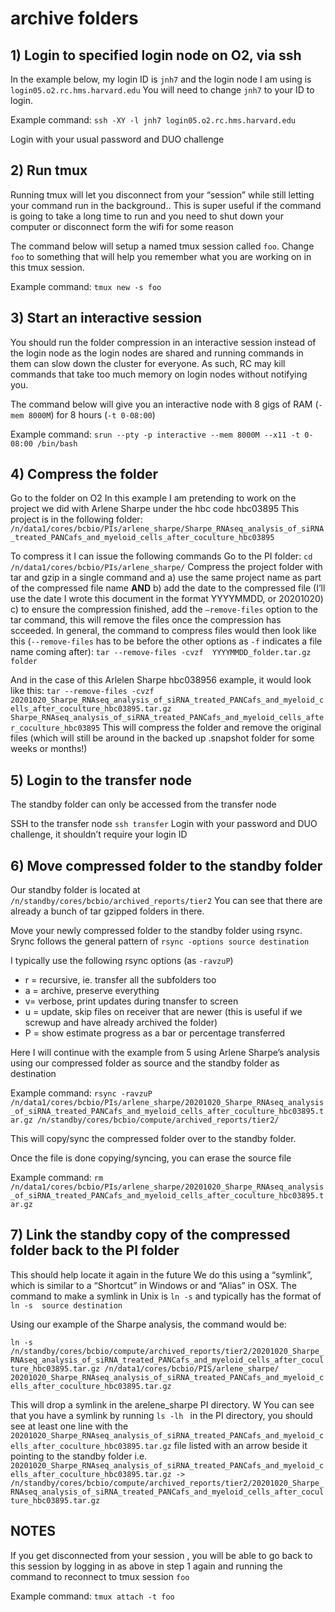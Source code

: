 # archive folders

## 1) Login to specified login node on O2, via ssh
In the example below, my login ID is `jnh7` and the login node I am using is `login05.o2.rc.hms.harvard.edu` 
You will need to change `jnh7` to your ID to login. 

Example command:
`ssh -XY -l jnh7 login05.o2.rc.hms.harvard.edu`

Login with your usual password and DUO challenge

## 2) Run tmux
Running tmux will let you disconnect from your “session” while still letting your command run in the background.. This is super useful if the command is going to take a long time to run and you need to shut down your computer or disconnect form the wifi for some reason

The command below will setup a named tmux session called 	`foo`. Change `foo` to something that will help you remember what you are working on in this tmux session.

Example command:
`tmux new -s foo`


## 3) Start an interactive session

You should run the folder compression in an interactive session instead of the login node as the login nodes are shared and running commands in them can slow down the cluster for everyone. As such, RC may kill commands that take too much memory on login nodes without notifying you.

The command below will give you an interactive node with 8 gigs of RAM (`-mem 8000M`) for 8 hours (`-t 0-08:00`)

Example command:
`srun --pty -p interactive --mem 8000M --x11 -t 0-08:00 /bin/bash`


## 4) Compress the folder
Go to the folder on O2 
In this example I am pretending to work on  the project we did with Arlene Sharpe under the hbc code hbc03895 
This project is in the following folder:
`/n/data1/cores/bcbio/PIs/arlene_sharpe/Sharpe_RNAseq_analysis_of_siRNA_treated_PANCafs_and_myeloid_cells_after_coculture_hbc03895`

To compress it I can issue the following  commands
	Go to the PI  folder:
`cd /n/data1/cores/bcbio/PIs/arlene_sharpe/`
	Compress the project folder with tar and gzip in a single command and 
a) use the same project name as part of the compressed file name **AND**
b) add the date to the compressed file (I’ll use the date I wrote this document in the format YYYYMMDD, or 20201020)
c) to ensure the compression finished,  add the `—remove-files` option to the tar command, this will remove the files once the compression has scceeded. 
In general, the command to compress files would then look like this (`--remove-files` has to be before the other options as `-f` indicates a file name coming after):
`tar --remove-files -cvzf  YYYYMMDD_folder.tar.gz folder`


And in the case of this Arlelen Sharpe hbc038956  example, it would look like this:
`tar --remove-files -cvzf  20201020_Sharpe_RNAseq_analysis_of_siRNA_treated_PANCafs_and_myeloid_cells_after_coculture_hbc03895.tar.gz Sharpe_RNAseq_analysis_of_siRNA_treated_PANCafs_and_myeloid_cells_after_coculture_hbc03895`
This will compress the folder  and remove the original files (which will still be around in the backed up .snapshot folder for some weeks or months!)

## 5) Login to the transfer node
The standby folder can only be accessed from the transfer node

SSH to the transfer node
`ssh transfer`
Login with your password and DUO challenge, it shouldn’t require your login ID

## 6) Move  compressed folder to the standby folder

Our standby folder is located at `/n/standby/cores/bcbio/archived_reports/tier2`
You can see that there are already a bunch of tar gzipped folders in there. 

Move your newly compressed folder to the standby folder using rsync.
Srync follows the general pattern of
`rsync -options source destination`

I typically use the following rsync options (as `-ravzuP`)
* r = recursive, ie. transfer all the subfolders too
* a = archive, preserve everything
* v= verbose, print  updates during tnansfer to screen
* u = update, skip files on receiver that are newer (this is useful if we screwup and have already archived the folder)
* P = show estimate progress as a bar or percentage transferred

Here I will continue with the example from 5 using Arlene Sharpe’s analysis using our compressed folder as source and the standby folder as destination

Example command:
`rsync -ravzuP /n/data1/cores/bcbio/PIs/arlene_sharpe/20201020_Sharpe_RNAseq_analysis_of_siRNA_treated_PANCafs_and_myeloid_cells_after_coculture_hbc03895.tar.gz /n/standby/cores/bcbio/compute/archived_reports/tier2/`

This will copy/sync the compressed folder over to the standby folder. 

Once the file is done copying/syncing, you can erase the source file

Example command:
`rm /n/data1/cores/bcbio/PIs/arlene_sharpe/20201020_Sharpe_RNAseq_analysis_of_siRNA_treated_PANCafs_and_myeloid_cells_after_coculture_hbc03895.tar.gz`

## 7) Link the standby copy of the compressed folder back to the PI folder
This should help locate it again in the future
We do this using a “symlink”, which is similar to a “Shortcut” in Windows or and “Alias” in OSX. 
The command to make a symlink in Unix is `ln -s` and typically has the format of `ln -s  source destination`

Using our example of the Sharpe analysis, the command would be:

`ln -s /n/standby/cores/bcbio/compute/archived_reports/tier2/20201020_Sharpe_RNAseq_analysis_of_siRNA_treated_PANCafs_and_myeloid_cells_after_coculture_hbc03895.tar.gz /n/data1/cores/bcbio/PIS/arlene_sharpe/ 20201020_Sharpe_RNAseq_analysis_of_siRNA_treated_PANCafs_and_myeloid_cells_after_coculture_hbc03895.tar.gz`

This will drop a symlink in the arelene_sharpe PI directory. W
You can see that you have a symlink by running `ls -lh ` in the PI directory, you should see at least one line with  the `20201020_Sharpe_RNAseq_analysis_of_siRNA_treated_PANCafs_and_myeloid_cells_after_coculture_hbc03895.tar.gz` file listed with an arrow beside it pointing to the standby folder
i.e. `20201020_Sharpe_RNAseq_analysis_of_siRNA_treated_PANCafs_and_myeloid_cells_after_coculture_hbc03895.tar.gz -> /n/standby/cores/bcbio/compute/archived_reports/tier2/20201020_Sharpe_RNAseq_analysis_of_siRNA_treated_PANCafs_and_myeloid_cells_after_coculture_hbc03895.tar.gz`






## NOTES

If you get disconnected from your session , you will be able to go back to this session by logging in as above in step 1 again and running the command to reconnect to tmux session `foo`

Example command:
`tmux attach -t foo`
